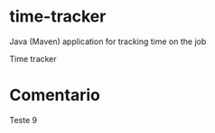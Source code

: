 # time-tracker
Java (Maven) application for tracking time on the job

Time tracker

# Comentario
Teste 9
